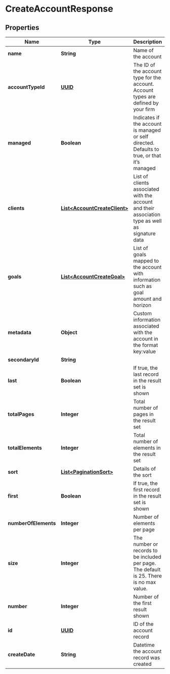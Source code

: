 
# CreateAccountResponse

## Properties
Name | Type | Description | Notes
------------ | ------------- | ------------- | -------------
**name** | **String** | Name of the account | 
**accountTypeId** | [**UUID**](UUID.md) | The ID of the account type for the account. Account types are defined by your firm | 
**managed** | **Boolean** | Indicates if the account is managed or self directed. Defaults to true, or that it’s managed |  [optional]
**clients** | [**List&lt;AccountCreateClient&gt;**](AccountCreateClient.md) | List of clients associated with the account and their association type as well as signature data |  [optional]
**goals** | [**List&lt;AccountCreateGoal&gt;**](AccountCreateGoal.md) | List of goals mapped to the account with information such as goal amount and horizon |  [optional]
**metadata** | **Object** | Custom information associated with the account in the format key:value |  [optional]
**secondaryId** | **String** |  |  [optional]
**last** | **Boolean** | If true, the last record in the result set is shown |  [optional]
**totalPages** | **Integer** | Total number of pages in the result set |  [optional]
**totalElements** | **Integer** | Total number of elements in the result set |  [optional]
**sort** | [**List&lt;PaginationSort&gt;**](PaginationSort.md) | Details of the sort |  [optional]
**first** | **Boolean** | If true, the first record in the result set is shown |  [optional]
**numberOfElements** | **Integer** | Number of elements per page |  [optional]
**size** | **Integer** | The number or records to be included per page. The default is 25. There is no max value. |  [optional]
**number** | **Integer** | Number of the first result shown |  [optional]
**id** | [**UUID**](UUID.md) | ID of the account record |  [optional]
**createDate** | **String** | Datetime the account record was created |  [optional]



